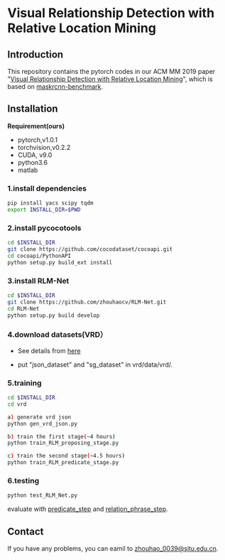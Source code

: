 # Visual Relationship Detection with Relative Location Mining
## Introduction
This repository contains the pytorch codes in our ACM MM 2019 paper "[Visual Relationship Detection with Relative Location Mining](https://arxiv.org/abs/1911.00713)", which is based on [maskrcnn-benchmark](https://github.com/facebookresearch/maskrcnn-benchmark).
## Installation
**Requirement(ours)**
- pytorch,v1.0.1
- torchvision,v0.2.2
- CUDA, v9.0
- python3.6
- matlab
### 1.install dependencies
```bash
pip install yacs scipy tqdm
export INSTALL_DIR=$PWD
```
### 2.install pycocotools
```bash
cd $INSTALL_DIR
git clone https://github.com/cocodataset/cocoapi.git
cd cocoapi/PythonAPI
python setup.py build_ext install
```
### 3.install RLM-Net
```bash
cd $INSTALL_DIR
git clone https://github.com/zhouhaocv/RLM-Net.git
cd RLM-Net
python setup.py build develop
```
### 4.download datasets(VRD）
- See details from [here](https://cs.stanford.edu/people/ranjaykrishna/vrd/)

- put "json_dataset" and "sg_dataset" in vrd/data/vrd/.

### 5.training
```bash
cd $INSTALL_DIR
cd vrd

a) generate vrd json
python gen_vrd_json.py

b) train the first stage(~4 hours)
python train_RLM_proposing_stage.py

c) train the second stage(~4.5 hours)
python train_RLM_predicate_stage.py
```
### 6.testing
```bash
python test_RLM_Net.py
```
evaluate with [predicate_step](https://github.com/zhouhaocv/RLM-Net/blob/master/vrd/eval/predicate_step.m) and [relation_phrase_step](https://github.com/zhouhaocv/RLM-Net/blob/master/vrd/eval/relation_phrase_step.m).
## Contact
If you have any problems, you can eamil to zhouhao_0039@sjtu.edu.cn.
